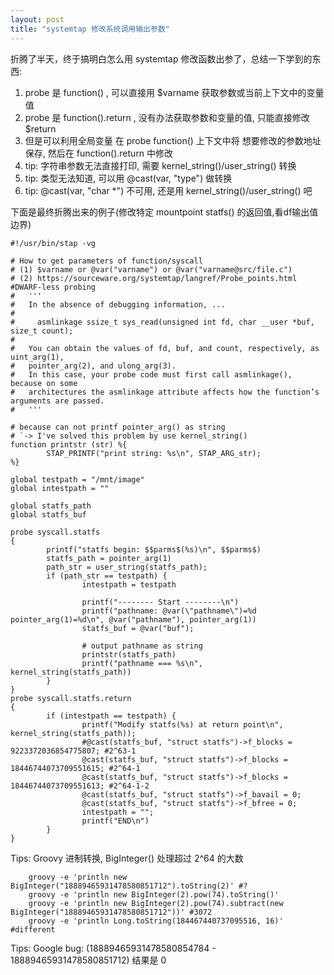 ```yaml
---
layout: post
title: "systemtap 修改系统调用输出参数"
---
```


折腾了半天，终于搞明白怎么用 systemtap 修改函数出参了，总结一下学到的东西:
1. probe 是 function() , 可以直接用 $varname 获取参数或当前上下文中的变量值
2. probe 是 function().return , 没有办法获取参数和变量的值, 只能直接修改 $return
3. 但是可以利用全局变量 在 probe function() 上下文中将 想要修改的参数地址保存, 然后在 function().return 中修改
4. tip: 字符串参数无法直接打印, 需要 kernel_string()/user_string() 转换
5. tip: 类型无法知道, 可以用 @cast(var, "type") 做转换
6. tip: @cast(var, "char *") 不可用, 还是用 kernel_string()/user_string() 吧

下面是最终折腾出来的例子(修改特定 mountpoint statfs() 的返回值,看df输出值边界)
```
#!/usr/bin/stap -vg

# How to get parameters of function/syscall
# (1) $varname or @var("varname") or @var("varname@src/file.c")
# (2) https://sourceware.org/systemtap/langref/Probe_points.html #DWARF-less probing
#   '''
#   In the absence of debugging information, ...
#
#     asmlinkage ssize_t sys_read(unsigned int fd, char __user *buf, size_t count);
#
#   You can obtain the values of fd, buf, and count, respectively, as uint_arg(1),
#   pointer_arg(2), and ulong_arg(3).
#   In this case, your probe code must first call asmlinkage(), because on some
#   architectures the asmlinkage attribute affects how the function’s arguments are passed.
#   '''

# because can not printf pointer_arg() as string
# `-> I've solved this problem by use kernel_string()
function printstr (str) %{
        STAP_PRINTF("print string: %s\n", STAP_ARG_str);
%}

global testpath = "/mnt/image"
global intestpath = ""

global statfs_path
global statfs_buf

probe syscall.statfs
{
        printf("statfs begin: $$parms$(%s)\n", $$parms$)
        statfs_path = pointer_arg(1)
        path_str = user_string(statfs_path);
        if (path_str == testpath) {
                intestpath = testpath

                printf("-------- Start --------\n")
                printf("pathname: @var(\"pathname\")=%d pointer_arg(1)=%d\n", @var("pathname"), pointer_arg(1))
                statfs_buf = @var("buf");

                # output pathname as string
                printstr(statfs_path)
                printf("pathname === %s\n", kernel_string(statfs_path))
        }
}
probe syscall.statfs.return
{
        if (intestpath == testpath) {
                printf("Modify statfs(%s) at return point\n", kernel_string(statfs_path));
                #@cast(statfs_buf, "struct statfs")->f_blocks = 9223372036854775807; #2^63-1
                @cast(statfs_buf, "struct statfs")->f_blocks = 18446744073709551615; #2^64-1
                @cast(statfs_buf, "struct statfs")->f_blocks = 18446744073709551613; #2^64-1-2
                @cast(statfs_buf, "struct statfs")->f_bavail = 0;
                @cast(statfs_buf, "struct statfs")->f_bfree = 0;
                intestpath = "";
                printf("END\n")
        }
}
```

Tips: Groovy 进制转换, BigInteger() 处理超过 2^64 的大数
```
    groovy -e 'println new BigInteger("18889465931478580851712").toString(2)' #?
    groovy -e 'println new BigInteger(2).pow(74).toString()'
    groovy -e 'println new BigInteger(2).pow(74).subtract(new BigInteger("18889465931478580851712"))' #3072
    groovy -e 'println Long.toString(184467440737095516, 16)' #different
```

Tips: Google bug: (18889465931478580854784 - 18889465931478580851712) 结果是 0
